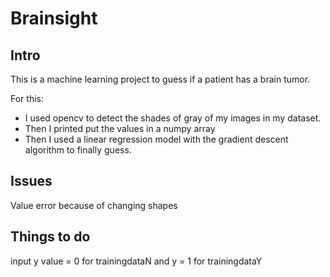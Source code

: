 # Brainsight
## Intro

This is a machine learning project to guess if a patient has a brain tumor.

For this:
* I used opencv to detect the shades of gray of my images in my dataset. 
* Then I printed put the values in a numpy array
* Then I used a linear regression model with the gradient descent algorithm to finally guess.

## Issues
Value error because of changing shapes

## Things to do
input y value = 0 for trainingdataN and y = 1 for trainingdataY

